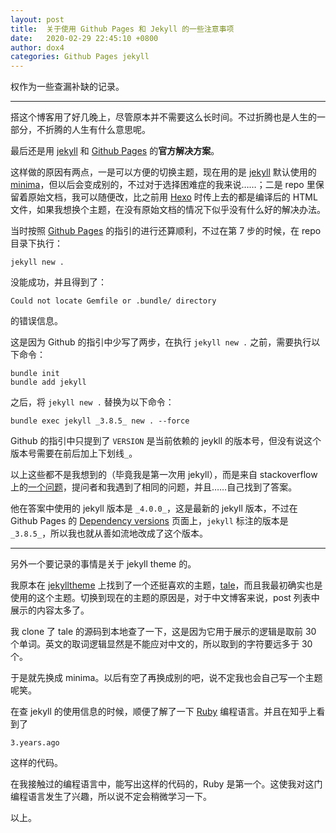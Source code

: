 ```yaml
---
layout: post
title:  关于使用 Github Pages 和 Jekyll 的一些注意事项
date:   2020-02-29 22:45:10 +0800
author: dox4
categories: Github Pages jekyll
---
```


权作为一些查漏补缺的记录。

---

搭这个博客用了好几晚上，尽管原本并不需要这么长时间。不过折腾也是人生的一部分，不折腾的人生有什么意思呢。

最后还是用 [jekyll][jekyll-organization] 和 [Github Pages](https://pages.github.com/) 的**官方解决方案**。

这样做的原因有两点，一是可以方便的切换主题，现在用的是 [jekyll][jekyll-organization] 默认使用的 [minima](https://github.com/jekyll/minima)，但以后会变成别的，不过对于选择困难症的我来说……；二是 repo 里保留着原始文档，我可以随便改，比之前用 [Hexo](https://hexo.io/) 时传上去的都是编译后的 HTML 文件，如果我想换个主题，在没有原始文档的情况下似乎没有什么好的解决办法。

当时按照 [Github Pages](https://pages.github.com/) 的指引的进行还算顺利，不过在第 7 步的时候，在 repo 目录下执行：

```
jekyll new .
```

没能成功，并且得到了：

```
Could not locate Gemfile or .bundle/ directory
```

的错误信息。

这是因为 Github 的指引中少写了两步，在执行 `jekyll new .` 之前，需要执行以下命令：

```
bundle init
bundle add jekyll
```

之后，将 `jekyll new .` 替换为以下命令：

```
bundle exec jekyll _3.8.5_ new . --force
```

Github 的指引中只提到了 `VERSION` 是当前依赖的 jeykll 的版本号，但没有说这个版本号需要在前后加上下划线`_`。

以上这些都不是我想到的（毕竟我是第一次用 jekyll），而是来自 stackoverflow 上的[一个问题](https://stackoverflow.com/questions/59913903/bundle-exec-jekyll-new-yields-could-not-locate-gemfile-or-bundle-director)，提问者和我遇到了相同的问题，并且……自己找到了答案。

他在答案中使用的 jekyll 版本是 `_4.0.0_`，这是最新的 jekyll 版本，不过在 Github Pages 的 [Dependency versions](https://pages.github.com/versions/) 页面上，`jekyll` 标注的版本是 `_3.8.5_`，所以我也就从善如流地改成了这个版本。

---

另外一个要记录的事情是关于 jekyll theme 的。

我原本在 [jekylltheme](http://jekyllthemes.org/) 上找到了一个还挺喜欢的主题，[tale](https://github.com/chesterhow/tale)，而且我最初确实也是使用的这个主题。切换到现在的主题的原因是，对于中文博客来说，post 列表中展示的内容太多了。

我 clone 了 tale 的源码到本地查了一下，这是因为它用于展示的逻辑是取前 30 个单词。英文的取词逻辑显然是不能应对中文的，所以取到的字符要远多于 30 个。

于是就先换成 minima。以后有空了再换成别的吧，说不定我也会自己写一个主题呢笑。

在查 jekyll 的使用信息的时候，顺便了解了一下 [Ruby](https://www.ruby-lang.org/en/) 编程语言。并且在知乎上看到了

```
3.years.ago
```

这样的代码。

在我接触过的编程语言中，能写出这样的代码的，Ruby 是第一个。这使我对这门编程语言发生了兴趣，所以说不定会稍微学习一下。

以上。

[jekyll-organization]: https://github.com/jekyll
